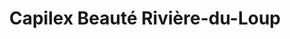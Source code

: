 ---
title: "Capilex Beauté Rivière-du-Loup"
url: /riviere-du-loup/capilex-beaute-riviere-du-loup/
shop: beauty
---